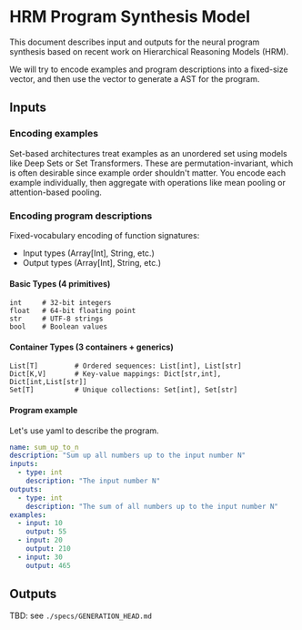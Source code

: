 # HRM Program Synthesis Model

This document describes input and outputs for the neural program synthesis based on recent work on Hierarchical Reasoning Models (HRM).

We will try to encode examples and program descriptions into a fixed-size vector, and then use the vector to generate a AST for the program.

## Inputs

### Encoding examples

Set-based architectures treat examples as an unordered set using models like Deep Sets or Set Transformers. These are permutation-invariant, which is often desirable since example order shouldn't matter. You encode each example individually, then aggregate with operations like mean pooling or attention-based pooling.

### Encoding program descriptions

Fixed-vocabulary encoding of function signatures:
- Input types (Array[Int], String, etc.)
- Output types (Array[Int], String, etc.)

#### **Basic Types (4 primitives)**
```
int     # 32-bit integers
float   # 64-bit floating point
str     # UTF-8 strings
bool    # Boolean values
```

#### **Container Types (3 containers + generics)**
```
List[T]         # Ordered sequences: List[int], List[str]
Dict[K,V]       # Key-value mappings: Dict[str,int], Dict[int,List[str]]
Set[T]          # Unique collections: Set[int], Set[str]
```

#### Program example

Let's use yaml to describe the program.

```yaml
name: sum_up_to_n
description: "Sum up all numbers up to the input number N"
inputs:
  - type: int
    description: "The input number N"
outputs:
  - type: int
    description: "The sum of all numbers up to the input number N"
examples:
  - input: 10
    output: 55
  - input: 20
    output: 210
  - input: 30
    output: 465
```


## Outputs

TBD: see `./specs/GENERATION_HEAD.md`